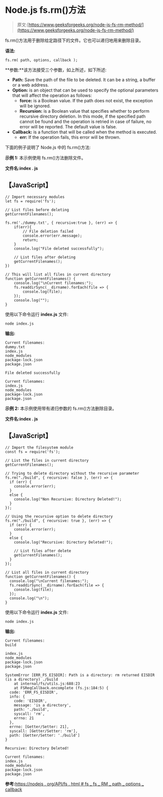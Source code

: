 # Node.js fs.rm()方法

> 原文:[https://www.geeksforgeeks.org/node-js-fs-rm-method/](https://www.geeksforgeeks.org/node-js-fs-rm-method/)

fs.rm()方法用于删除给定路径下的文件。它也可以递归地用来删除目录。

**语法:**

```
fs.rm( path, options, callback );
```

**参数:**该方法接受三个参数，如上所述，如下所述:

*   **Path:** Save the path of the file to be deleted. It can be a string, a buffer or a web address.
*   **Option:** is an object that can be used to specify the optional parameters that will affect the operation as follows:
    *   **force:** is a Boolean value. If the path does not exist, the exception will be ignored.
    *   **Recursion:** is a Boolean value that specifies whether to perform recursive directory deletion. In this mode, if the specified path cannot be found and the operation is retried in case of failure, no error will be reported. The default value is false.
*   **Callback:** is a function that will be called when the method is executed.
    *   **err:** If the operation fails, this error will be thrown.

下面的例子说明了 Node.js 中的 fs.rm()方法:

**示例 1:** 本示例使用 fs.rm()方法删除文件。

**文件名:index . js**

## 【JavaScript】

```
// Import necessary modules
let fs = require('fs');

// List files before deleting
getCurrentFilenames();

fs.rm('./dummy.txt', { recursive:true }, (err) => {
    if(err){
        // File deletion failed
        console.error(err.message);
        return;
    }
    console.log("File deleted successfully");

    // List files after deleting
    getCurrentFilenames();
})

// This will list all files in current directory
function getCurrentFilenames() { 
    console.log("\nCurrent filenames:"); 
    fs.readdirSync(__dirname).forEach(file => { 
        console.log(file); 
    }); 
    console.log(""); 
}
```

使用以下命令运行 **index.js** 文件:

```
node index.js
```

**输出:**

```
Current filenames:
dummy.txt        
index.js
node_modules     
package-lock.json
package.json

File deleted successfully

Current filenames:
index.js
node_modules
package-lock.json
package.json
```

**示例 2:** 本示例使用带有递归参数的 fs.rm()方法删除目录。

**文件名:index . js**

## 【JavaScript】

```
// Import the filesystem module 
const fs = require('fs'); 

// List the files in current directory 
getCurrentFilenames(); 

// Trying to delete directory without the recursive parameter 
fs.rm("./build", { recursive: false }, (err) => { 
  if (err) { 
    console.error(err);
  } 
  else { 
    console.log("Non Recursive: Directory Deleted!"); 
  } 
}); 

// Using the recursive option to delete directory 
fs.rm("./build", { recursive: true }, (err) => { 
  if (err) { 
    console.error(err); 
  } 
  else { 
    console.log("Recursive: Directory Deleted!"); 

    // List files after delete 
    getCurrentFilenames(); 
  } 
}); 

// List all files in current directory
function getCurrentFilenames() { 
  console.log("\nCurrent filenames:"); 
  fs.readdirSync(__dirname).forEach(file => { 
    console.log(file); 
  }); 
  console.log("\n"); 
}
```

使用以下命令运行 **index.js** 文件:

```
node index.js
```

**输出:**

```
Current filenames:
build

index.js
node_modules     
package-lock.json
package.json

SystemError [ERR_FS_EISDIR]: Path is a directory: rm returned EISDIR 
(is a directory) ./build
    at internal/fs/utils.js:688:23
    at FSReqCallback.oncomplete (fs.js:184:5) {
  code: 'ERR_FS_EISDIR',
  info: {
    code: 'EISDIR',
    message: 'is a directory',
    path: './build',
    syscall: 'rm',
    errno: 21
  },
  errno: [Getter/Setter: 21],
  syscall: [Getter/Setter: 'rm'],
  path: [Getter/Setter: './build']
}

Recursive: Directory Deleted!

Current filenames:
index.js
node_modules
package-lock.json
package.json
```

**参考:**[https://nodejs . org/API/fs . html # fs _ fs _ RM _ path _ options _ callback](https://nodejs.org/api/fs.html#fs_fs_rm_path_options_callback)